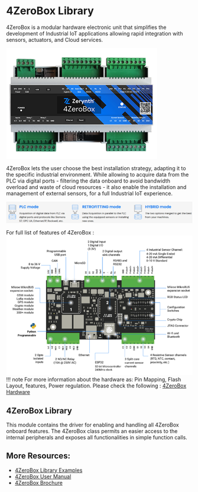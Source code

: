 # 4ZeroBox Library

4ZeroBox is a modular hardware electronic unit that simplifies the development of Industrial IoT applications allowing rapid integration with sensors, actuators, and Cloud services.

![](img/4zerobox-front-image.png)


4ZeroBox lets the user choose the best installation strategy, adapting it to the specific industrial environment. While allowing to acquire data from the PLC via digital ports - filtering the data onboard to avoid bandwidth overload and waste of cloud resources - it also enable the installation and management of external sensors, for a full Industrial IoT experience.

![](img/modes.png)

For full list of features of 4ZeroBox : 
![](img/4zerobox-scheme-a.png)
!!! note
	For more information about the hardware as: Pin Mapping, Flash Layout, features, Power regulation.
	Please check the following : [4ZeroBox Hardware](/4zp/4ZeroBox/index.md)

## 4ZeroBox Library 

This module contains the driver for enabling and handling all 4ZeroBox onboard features. The 4ZeroBox class permits an easier access to the internal peripherals and exposes all functionalities in simple function calls.

## More Resources:

* [4ZeroBox Library Examples](/latest/reference/libs/zerynth/4zerobox/docs/examples/)
* [4ZeroBox User Manual](https://www.zerynth.com/download/13894/)
* [4ZeroBox Brochure](https://www.zerynth.com/download/13895/)


